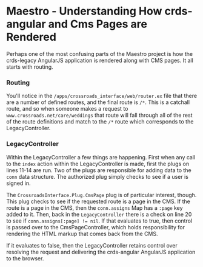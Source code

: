 # Maestro - Understanding How crds-angular and Cms Pages are Rendered

Perhaps one of the most confusing parts of the Maestro project is how the crds-legacy
AngularJS application is rendered along with CMS pages. It all starts with routing.

### Routing

You'll notice in the `/apps/crossroads_interface/web/router.ex` file that there are a
number of defined routes, and the final route is `/*`. This is a catchall route, and
so when someone makes a request to `www.crossroads.net/care/weddings` that route will
fall through all of the rest of the route definitions and match to the `/*` route
which corresponds to the LegacyController.

### LegacyController

Within the LegacyController a few things are happening. First when any call to the
`index` action within the LegacyController is made, first the plugs on lines 11-14
are run. Two of the plugs are responsible for adding data to the `conn` data
structure. The authorized plug simply checks to see if a user is signed in.

The `CrossroadsInterface.Plug.CmsPage` plug is of particular interest, though. This
plug checks to see if the requested route is a page in the CMS. If the route is a
page in the CMS, then the `conn.assigns` Map has a `:page` key added to it. Then,
back in the `LegacyController` there is a check on line 20 to see if
`conn.assigns[:page] != nil`. If that evaluates to true, then control is passed over
to the CmsPageController, which holds responsibility for rendering the HTML markup
that comes back from the CMS.

If it evaluates to false, then the LegacyController retains control over resolving
the request and delivering the crds-angular AngularJS application to the browser.

